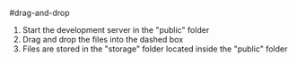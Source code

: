 ﻿#drag-and-drop

1. Start the development server in the "public" folder
2. Drag and drop the files into the dashed box
3. Files are stored in the "storage" folder located inside the "public" folder
